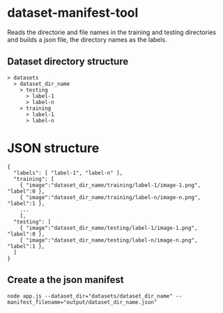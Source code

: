 # dataset-manifest-tool

Reads the directorie and file names in the training and testing directories and builds a json file, the directory names as the labels.

## Dataset directory structure
```
> datasets
  > dataset_dir_name
    > testing
      > label-1
      > label-n
    > training
      > label-1
      > label-n
```


# JSON structure
```
{
  "labels": [ "label-1", "label-n" ],
  "training": [
    { "image":"dataset_dir_name/training/label-1/image-1.png", "label":0 },
    { "image":"dataset_dir_name/training/label-n/image-n.png", "label":1 },
    ...
    ],
  "testing": [
    { "image":"dataset_dir_name/testing/label-1/image-1.png", "label":0 },
    { "image":"dataset_dir_name/testing/label-n/image-n.png", "label":1 },
  ]
}
```

## Create a the json manifest
```
node app.js --dataset_dir="datasets/dataset_dir_name" --manifest_filename="output/dataset_dir_name.json"
```